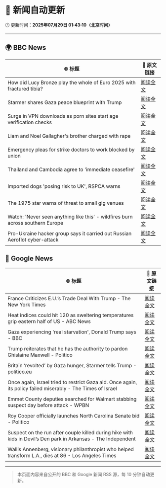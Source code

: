 # 🧠 新闻自动更新

🕒 更新时间：**2025年07月29日 01:43:10（北京时间）**

---

## 🌍 BBC News

| 🌐 标题 | 🔗 原文链接 |
|--------|-------------|
| How did Lucy Bronze play the whole of Euro 2025 with fractured tibia? | [阅读全文](https://www.bbc.com/sport/football/articles/c4g0q0jw9v6o?at_medium=RSS&at_campaign=rss) |
| Starmer shares Gaza peace blueprint with Trump | [阅读全文](https://www.bbc.com/news/articles/cly6zgyy0wjo?at_medium=RSS&at_campaign=rss) |
| Surge in VPN downloads as porn sites start age verification checks | [阅读全文](https://www.bbc.com/news/articles/cn72ydj70g5o?at_medium=RSS&at_campaign=rss) |
| Liam and Noel Gallagher's brother charged with rape | [阅读全文](https://www.bbc.com/news/articles/cr4exd0yx90o?at_medium=RSS&at_campaign=rss) |
| Emergency pleas for strike doctors to work blocked by union | [阅读全文](https://www.bbc.com/news/articles/cd0dz70zmx3o?at_medium=RSS&at_campaign=rss) |
| Thailand and Cambodia agree to 'immediate ceasefire' | [阅读全文](https://www.bbc.com/news/articles/c5yl9l60e3no?at_medium=RSS&at_campaign=rss) |
| Imported dogs 'posing risk to UK', RSPCA warns | [阅读全文](https://www.bbc.com/news/articles/cpwq40vjw8lo?at_medium=RSS&at_campaign=rss) |
| The 1975 star warns of threat to small gig venues | [阅读全文](https://www.bbc.com/news/articles/c70xwr9lg2po?at_medium=RSS&at_campaign=rss) |
| Watch: 'Never seen anything like this' - wildfires burn across southern Europe | [阅读全文](https://www.bbc.com/news/videos/c23pk70mz13o?at_medium=RSS&at_campaign=rss) |
| Pro-Ukraine hacker group says it carried out Russian Aeroflot cyber-attack | [阅读全文](https://www.bbc.com/news/articles/c87e0ydy3d4o?at_medium=RSS&at_campaign=rss) |

## 📰 Google News

| 🌐 标题 | 🔗 原文链接 |
|--------|-------------|
| France Criticizes E.U.’s Trade Deal With Trump - The New York Times | [阅读全文](https://news.google.com/rss/articles/CBMihAFBVV95cUxNTmE3eG5zUzFQM0lfd3FybFZhSmthSEFkZzZsUXdaUmk2ZTJLRWdJcFNJNlY2U1dhMnNyYUVJbktDeFBVSlVCVFByYXQ5OERvcEd1RU42OWZWY0xtanRYVkhxYlNmaTdETWI0eWlzM2hTdHJRd05nMTZPemJQZEl2QldDSGQ?oc=5) |
| Heat indices could hit 120 as sweltering temperatures grip eastern half of US - ABC News | [阅读全文](https://news.google.com/rss/articles/CBMimgFBVV95cUxOX3g4OFIwbHZDSkpGcGlWYm84M2dPcHZFQVkxNldZeHhMQndmQldQN1I2b2V1SVprc3pCc3puajhqaVlWWk94RmU4eW1lemVSQ3FQbmNGdGxjOVFNSmZkYk5OWFM3dXJuejRYMzRBS0h0TUUwU19UMjdONWlMdjNybG40RjhsbC0yTTNMb1AzY0ZCdU5JMHY5NVl30gGfAUFVX3lxTFBCRy1JVnVqejNuU2hiaUhJeVVQZnlQWmZhem1renF4cUphcXNnOC1IaGkyOXhvOHQxTHBqVlZIS3dUdUNhd2p4MkxZbjVja0k5VEhPcmVtdWlVU0RRZGtBYlBjenNzSGRMNjlaVWNVT1FybFVycmlkc0lFcXItcng1Rm9oVk1DNkw4enpfMUNieDJMSFNNeDd6ZktwRURxWQ?oc=5) |
| Gaza experiencing 'real starvation', Donald Trump says - BBC | [阅读全文](https://news.google.com/rss/articles/CBMiWkFVX3lxTFBsdUx3a3lnQUVGNGl5Yk1yVGJ5ZDJSNzZCc1J3NF9UWVVmYlRfTFpUcFlWR3JQZ2VIRVpJMXU3R1BuMS15SHZXSDdXNy00LXljcWtRUVZFZEV5d9IBX0FVX3lxTE1WZ2JkSnVucURkNUtud0lzLXg3cndfQXphaGRjLTN3eXJlblNueWFWbm1jSkJwZnNGbWRDSVNlMm94b1ZHVWRaVm04cXNkeFJNbXVBeTJxQndQaEowUFFn?oc=5) |
| Trump reiterates that he has the authority to pardon Ghislaine Maxwell - Politico | [阅读全文](https://news.google.com/rss/articles/CBMinAFBVV95cUxOaVdkazk3QmdXczR0b01JZW1RUEFqb1NJRXVNMXVLV3FjOGlXWGk0ZXVObWVHVmlWR0dEa01SVl9WWnJVX0wxVWJvVFNHMUxkdjZWZkJqZlktLV9Ea3llWDhQTWNhcVBvZVlyTTZlRnljamZsYlVuT2ZSTTkzaS0zYnNZX1VMQXkwdVZ3QTdwVjNMdEItZXcyd1hmc0s?oc=5) |
| Britain ‘revolted’ by Gaza hunger, Starmer tells Trump - politico.eu | [阅读全文](https://news.google.com/rss/articles/CBMiqwFBVV95cUxQRGxXaE91ODBwOHdxaHBqai1JOFpZcW5QcmpyMWZZZ24wT2h0NEZsYUNHMTR2azdBT1ZrSW11Qm1GVjg1emhRMGY5XzJYSDRiVXFRc2hKTUpBNjZSRk5tMWVuTklJaDQ0VXdwVy1QaWVpNkhGcWpLOUQzbV80Wk1aODZUUUZFanBaQml0ZWdLV01HU2V1WDY5VHNSOGIxcXpaWmpZbDFYLWNXQ2M?oc=5) |
| Once again, Israel tried to restrict Gaza aid. Once again, its policy failed miserably - The Times of Israel | [阅读全文](https://news.google.com/rss/articles/CBMiqgFBVV95cUxQdXJqaVNlZE9VaV9Wa1ZtMkZVNFhwaVplUGZFUjBvOVNLZXB2TGtKbHhMR3lPTWpxTUptLWQxVGlqaUUxMXc2eHFSZnVITXN0TlBoNjRVaXZlMlBvM3BuaFJrc211SFJndHY5cWgyckFnbTZNcGJkUTc0MzFxRjBNOF82VXROSkFzWEVBMVhQbFJaWGhkMXFlMmhkVVoxU242a3k2M282cE9XZ9IBrwFBVV95cUxNMWFWaHU2Y05mN291SFdDNS1WVzU3R2s2bDN0R2d5NFRfWVp2ZlJUdEhLNXdSYkg3UXFuUWtqUG9QS2tBTGZYTE53Ry1ydXpLMzhHX09PeFJtamJvRnJZX1NIQ29XR2VGenBIa0ZfU0xvalhzeFVYX1JzcGplNDNOM2FrWkVFQTEtdlFpZnZtekttUGRiR2RDQTdDMFJaak9EeUZILWhLRmU0ZzMzY2RB?oc=5) |
| Emmet County deputies searched for Walmart stabbing suspect day before attack - WPBN | [阅读全文](https://news.google.com/rss/articles/CBMi5gFBVV95cUxPWUIwUlpWb3QxT09XdmZSV1NRRTJZYlNqM2F4dm1aeDVWTWY0MWx1aWdBNm5xbHYwNWk3QU5IelpyMnlXY1NzbklrYURDQlI4cExaZ2JSb1ZIQU1vbWhOTlI5cDZWaTk1UGVRdVRJeXFydnoyN2MwdlJNZi1EMENTVzV2cnlxQWlXZnY1OUg5d0RaWFgxdVMxTk1QVnYyVHpPRHFJbzlEdGNzblN3WURDT1JvMEJ0NU56aU51MzR3cGVWaEo3dTNpQkd1UVpEQ2hXMXpBN1NEZnhLU0dYRDhCOWQwaEswZw?oc=5) |
| Roy Cooper officially launches North Carolina Senate bid - Politico | [阅读全文](https://news.google.com/rss/articles/CBMilgFBVV95cUxQLUFFczZVcnBEcUZfbWZGY25uODJyblV2UWdubm80TjJXVGJzWkJiY1FxamktamRjUmxpZTJXbzlLOVZRZmlydnllcjljUHpNTG54VlozWlNONEFQRXdLQzhEazJYeTNkRDZwc2tXOVJjTklsZzlFeGpxcmVNeFBEd284VDg4ajlCai1SOGs2MHRwNWJiTWc?oc=5) |
| Suspect on the run after couple killed during hike with kids in Devil’s Den park in Arkansas - The Independent | [阅读全文](https://news.google.com/rss/articles/CBMipAFBVV95cUxPNnhtUndNQUV2OHF0eFlWWDBDVmFKM1ItVHRMdm1qaTM2OTJrTlVBbXdTQll5UXVPTDFpeElDZTFOaVhCR2lSRkFjYUhkWHJ1ZFJGWXA4UGNNNVEwcXJXXzdLNWpCSlgwRWp0WURSZnZUdFdDSnpUaGx5eU93bFhsRTc5M3F0WWE0WlRUQ1ZUd1hycWhYc2VOdm1wbHQ1SDRNZGR3cA?oc=5) |
| Wallis Annenberg, visionary philanthropist who helped transform L.A., dies at 86 - Los Angeles Times | [阅读全文](https://news.google.com/rss/articles/CBMiqAFBVV95cUxObldGTGt2VTQyRnlzaFM4aHJUYVBVWDhtamlQTHFCNWxkcG1EUGxfeFpUcVFPakJCd0EwNHV3aDZtVHJ5a21IcnljZ3RpcFNYb2Mwd1AwZlJ4MEVwbXVxcVl3alV0YjFrelFTQUFGUWhlS19Tcl85d0t6WF94RnlnbVNSVHpBQzlXSERXSHlaV0pDcUY0YkZSZWxLeFNoNm1VRnRlRjJ1NEY?oc=5) |

---
> 本页面内容来自公开的 BBC 和 Google 新闻 RSS 源，每 10 分钟自动更新。
